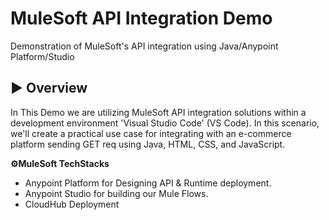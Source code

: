 # MuleSoft API Integration Demo
Demonstration of MuleSoft's API integration using Java/Anypoint Platform/Studio
## ▶️ Overview
In This Demo we are utilizing MuleSoft API integration solutions within a development environment  'Visual Studio Code' (VS Code). In this scenario, we'll create a practical use case for integrating with an e-commerce platform sending GET req using Java, HTML, CSS, and JavaScript.

**⚙️MuleSoft TechStacks**
- Anypoint Platform for Designing API & Runtime deployment.
- Anypoint Studio for building our Mule Flows.
- CloudHub Deployment
  
